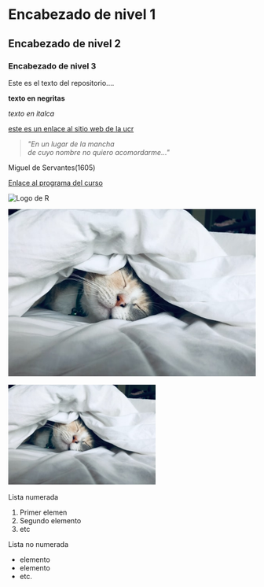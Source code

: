 # Encabezado de nivel 1
## Encabezado de nivel 2
### Encabezado de nivel 3

Este es el texto del repositorio....

**texto en negritas**

*texto en italca*

[este es un enlace al sitio web de la ucr](https://www.ucr.ac.cr/)

>*"En un lugar de la mancha      
>de cuyo nombre no quiero acomordarme..."*

Miguel de Servantes(1605)

[Enlace al programa del  curso](https://github.com/gf0604-procesamientodatosgeograficos/2021i-programa/blob/main/gf0604-procesamientodatosgeograficos-g001-2021i.pdf)

<img src="https://docs.microsoft.com/es-es/azure/architecture/data-guide/images/logo_r.svg" alt="Logo de R" width="300">  

![Gato](https://github.com/Arneii/el_nombre_que_quieran/blob/main/Gato.jpg)

<img src="https://github.com/Arneii/el_nombre_que_quieran/blob/main/Gato.jpg" alt="Logo de R" width="300">

Lista numerada
1. Primer elemen
2. Segundo elemento
3. etc

Lista no numerada
* elemento 
* elemento
* etc.
